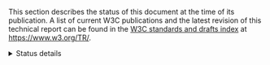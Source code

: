 
This section describes the status of this document at the time of its publication. A list of current W3C publications and the latest revision of this technical report can be found in the [W3C standards and drafts index](https://www.w3.org/TR/) at https://www.w3.org/TR/.

<details>
<summary>Status details</summary>
  
This document is a draft [Working Group Note](http://www.w3.org/Consortium/Process/tr#WGNote). 

It builds on WCAG-EM, which was developed by the [WCAG 2.0 Evaluation Methodology Task Force (Eval TF)](http://www.w3.org/WAI/ER/2011/eval/eval-tf), a joint task force of the [Web Content Accessibility Guidelines Working Group (WCAG WG)](http://www.w3.org/WAI/GL/) and [Evaluation and Repair Tools Working Group (ERT WG)](http://www.w3.org/WAI/ER/). It provides informative guidance on evaluation in accordance with [Web Content Accessibility Guidelines (WCAG) 2.0](http://www.w3.org/WAI/intro/wcag).

This document is published by the [Accessibility Guidelines Working Group](https://www.w3.org/groups/wg/ag/) as an Editor's Draft.

Publication as an Editor's Draft does not imply endorsement by W3C and its Members.

This is a draft document and may be updated, replaced, or obsoleted by other documents at any time. It is inappropriate to cite this document as other than work in progress.

This document was produced by a group operating under the [W3C Patent Policy](https://www.w3.org/policies/patent-policy/). W3C maintains a [public list of any patent disclosures](https://www.w3.org/groups/wg/apa/ipr) made in connection with the deliverables of the group; that page also includes instructions for disclosing a patent. An individual who has actual knowledge of a patent which the individual believes contains [Essential Claim(s)](https://www.w3.org/policies/patent-policy/#def-essential) must disclose the information in accordance with [section 6 of the W3C Patent Policy](https://www.w3.org/policies/patent-policy/#sec-Disclosure).

This document is governed by the [03 November 2023 W3C Process Document](https://www.w3.org/policies/process/20231103/).

</details>

